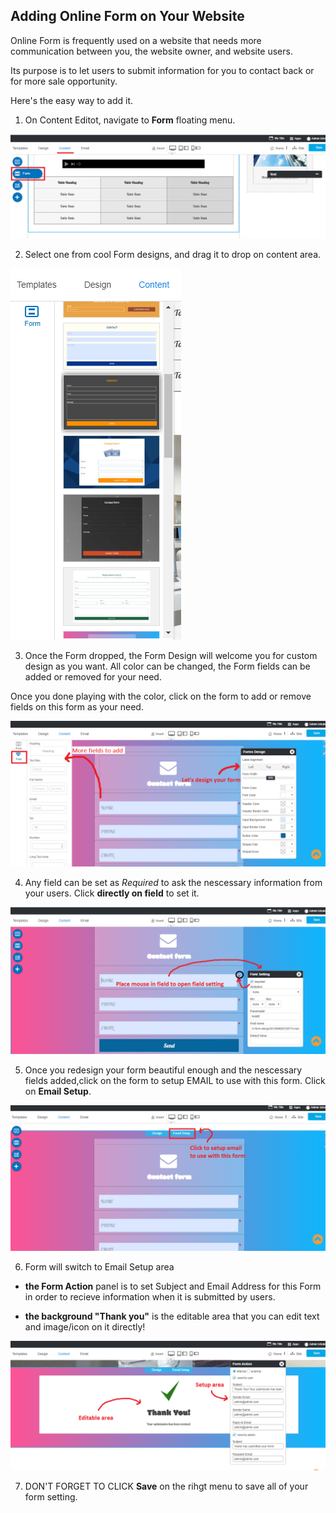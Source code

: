 ## Adding Online Form on Your Website

Online Form is frequently used on a website that needs more communication between you, the website owner, and website users. 

Its purpose is to let users to submit information for you to contact back or for more sale opportunity.

Here's the easy way to add it.

1. On Content Editot, navigate to **Form** floating menu.

![image](images/form1.png)



2. Select one from cool Form designs, and drag it to drop on content area.

![image](images/form2.png)



3. Once the Form dropped, the Form Design will welcome you for custom design as you want. All color can be changed, the Form fields can be added or removed for your need.


Once you done playing with the color, click on the form to add or remove fields on this form as your need.

![image](images/form3.png)



4. Any field can be set as *Required* to ask the nescessary information from your users. Click **directly on field** to set it.

![image](images/form6.png)



5. Once you redesign your form beautiful enough and the nescessary fields added,click on the form to setup EMAIL to use with this form. Click on **Email Setup**.

![image](images/form4.png)



6. Form will switch to Email Setup area


- **the Form Action** panel is to set Subject and Email Address for this Form in order to recieve information when it is submitted by users.

- **the background "Thank you"** is the editable area that you can edit text and image/icon on it directly!

![image](images/form5.png)



7. DON'T FORGET TO CLICK **Save** on the rihgt menu to save all of your form setting.


